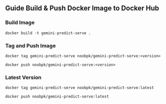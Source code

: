 ## Guide Build & Push Docker Image to Docker Hub

### Build Image

`docker build -t gemini-predict-serve .`

### Tag and Push Image

`docker tag gemini-predict-serve noobpk/gemini-predict-serve:<version>`

`docker push noobpk/gemini-predict-serve:<version>`

### Latest Version

`docker tag gemini-predict-serve noobpk/gemini-predict-serve:latest`

`docker push noobpk/gemini-predict-serve:latest`